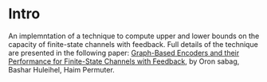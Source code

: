 # Intro
An implemntation of a technique to compute upper and lower bounds on the capacity of finite-state channels with feedback. Full details of the technique are presented in the following paper:
[Graph-Based Encoders and their Performance for Finite-State Channels with Feedback](https://arxiv.org/abs/1907.08063), by Oron sabag, Bashar Huleihel, Haim Permuter.
